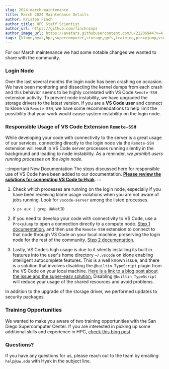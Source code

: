 ```yaml
---
slug: 2024-march-maintenance
title: March 2024 Maintenance Details
author: Kristen Finch
author_title: HPC Staff Scientist
author_url: https://github.com/finchnsnps
author_image_url: https://avatars.githubusercontent.com/u/22206944?v=4
tags: [klone,hyak,hpc,supercomputer,storage,gpfs,training,proxyjump,vscode-server,remote-ssh]
---
```


For our March maintenance we had some notable changes we wanted to share with the community.

### Login Node 

Over the last several months the login node has been crashing on occasion. We have been monitoring and dissecting the kernel dumps from each crash and this behavior seems to be highly correlated with VS Code `Remote-SSH` extension activity. To prevent node instability, we have upgraded the storage drivers to the latest version. If you are a **VS Code user** and connect to klone via `Remote-SSH`, we have some recommendations to help limit the possibility that your work would cause system instability on the login node. 

### Responsible Usage of VS Code Extension `Remote-SSH` 

While developing your code with connectivity to the server is a great usage of our services, connecting directly to the login node via the `Remote-SSH` extension will result in VS Code server processes running silently in the background and leading to node instability. As a reminder, *we prohibit users running processes on the login node*. 

:::important New Documentation
The steps discussed here for responsible use of VS Code have been added to our documentation. [**Please review the solutions for connecting VS Code to Hyak**](/docs/tools/vscode).
:::

1. Check which processes are running on the login node, especially if you have been receiving klone usage violations when you are not aware of jobs running. Look for `vscode-server` among the listed processes. 

    ```shell terminal=true
    $ ps aux | grep UWNetID
    ``` 

2. If you need to develop your code with connectivity to VS Code, use a `ProxyJump` to open a connection directly to a compute node. [Step 1 documentation.](/docs/hyak101/python/ssh) and then use the `Remote-SSH` extension to connect to that node through VS Code on your local machine, preserving the login node for the rest of the community. [Step 2 documentation.](/docs/hyak101/python/jobs#using-vscode-on-a-compute-node)

3. Lastly, VS Code’s high usage is due to it silently installing its built in features into the user's home directory `~/.vscode` on klone enabling intelligent autocomplete features. This is a well known issue, and there is a solution that involves disabling the `@builtin TypeScript` plugin from the VS Code on your local machine. [Here is a link to a blog post about the issue and the super-easy solution.](https://medium.com/good-robot/use-visual-studio-code-remote-ssh-sftp-without-crashing-your-server-a1dc2ef0936d) Disabling `@builtin TypeScript` will reduce your usage of the shared resources and avoid problems. 

In addition to the upgrade of the storage driver, we performed updates to security packages. 

### Training Opportunities

We wanted to make you aware of two training opportunities with the San Diego Supercomputer Center. If you are interested in picking up some additional skills and experience in HPC, [check this blog post](/blog/2024-sdsc-training).

### Questions?

If you have any questions for us, please reach out to the team by emailing `help@uw.edu` with Hyak in the subject line. 
